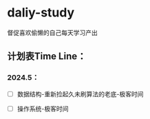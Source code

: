 # daliy-study
督促喜欢偷懒的自己每天学习产出



## 计划表Time Line：

### 2024.5：

- [ ] 数据结构-重新捡起久未刷算法的老底-极客时间
- [ ] 操作系统-极客时间

